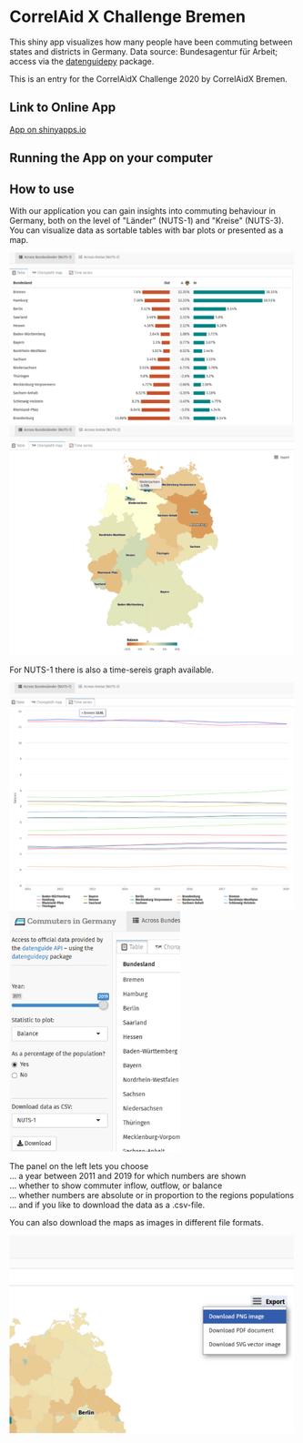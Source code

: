 # CorrelAid X Challenge Bremen

This shiny app visualizes how many people have been commuting between states and districts in Germany. Data source: Bundesagentur für Arbeit; access via the [datenguidepy](https://github.com/CorrelAid/datenguide-python) package.

This is an entry for the CorrelAidX Challenge 2020 by CorrelAidX Bremen.


## Link to Online App

[App on shinyapps.io](https://long39ng.shinyapps.io/pendlerstat_de/)

## Running the App on your computer


## How to use

With our application you can gain insights into commuting behaviour in Germany, both on the level of "Länder" (NUTS-1) and "Kreise" (NUTS-3). You can visualize data as sortable tables with bar plots or presented as a map.  

<img alt="Show data as a table" src="./screenshots/datenguide_n1tab.png" width="500"> 
<img alt="Show data in a map" src="screenshots/datenguide_n1map.png" width="500">

For NUTS-1 there is also a time-sereis graph available.  

<img alt="Show data as time series" src="screenshots/datenguide_n1time.png" width="500">

<img alt="Screenshot of the Shiny app's left sidebar" src="./screenshots/datenguide_leftpanel.png" width="300">

The panel on the left lets you choose  
… a year between 2011 and 2019 for which numbers are shown  
… whether to show commuter inflow, outflow, or balance  
… whether numbers are absolute or in proportion to the regions populations  
… and if you like to download the data as a .csv-file.

You can also download the maps as images in different file formats.

<img alt="Download maps as images" src="./screenshots/datenguide_n3mapexportpng.png" width="500">
